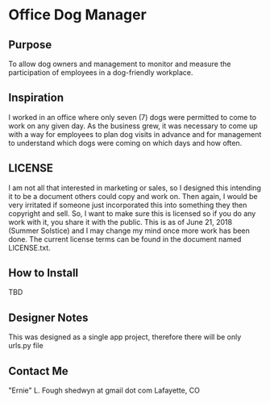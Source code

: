 # Office Dog Manager

## Purpose

To allow dog owners and management to monitor and measure the participation of employees in a dog-friendly workplace.

## Inspiration

I worked in an office where only seven (7) dogs were permitted to come to work on any given day.  As the business grew, it was necessary to come up with a way for employees to plan dog visits in advance and for management to understand which dogs were coming on which days and how often.  

## LICENSE

I am not all that interested in marketing or sales, so I designed this intending it to be a document others could copy and work on.  Then again, I would be very irritated if someone just incorporated this into something they then copyright and sell.  So, I want to make sure this is licensed so if you do any work with it, you share it with the public.  This is as of June 21, 2018 (Summer Solstice) and I may change my mind once more work has been done.  The current license terms can be found in the document named LICENSE.txt.

## How to Install

TBD

## Designer Notes

This was designed as a single app project, therefore there will be only urls.py file

## Contact Me

"Ernie" L. Fough
shedwyn
at
gmail
dot
com
Lafayette, CO
